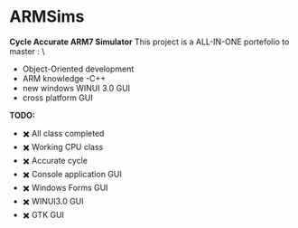 # ARMSims

**Cycle Accurate ARM7 Simulator**
This project is a ALL-IN-ONE portefolio to master : \
- Object-Oriented development
- ARM knowledge
-C++
- new windows WINUI 3.0 GUI
- cross platform GUI

**TODO:**
- :heavy_multiplication_x: All class completed
- :heavy_multiplication_x: Working CPU class
- :heavy_multiplication_x: Accurate cycle 
- :heavy_multiplication_x: Console application GUI
- :heavy_multiplication_x: Windows Forms GUI
- :heavy_multiplication_x: WINUI3.0 GUI
- :heavy_multiplication_x: GTK GUI

